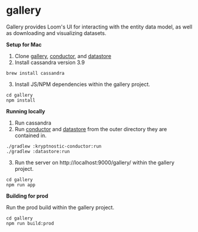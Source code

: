 # gallery

Gallery provides Loom's UI for interacting with the entity data model, as well as downloading and visualizing datasets.

**Setup for Mac**

1. Clone [gallery](https://github.com/kryptnostic/gallery), [conductor](https://github.com/dataloom/conductor), and [datastore](https://github.com/dataloom/datastore)
2. Install cassandra version 3.9
```
brew install cassandra
```
3. Install JS/NPM dependencies within the gallery project.

```
cd gallery
npm install
```

**Running locally**

1. Run cassandra
2. Run [conductor](https://github.com/dataloom/conductor) and [datastore](https://github.com/dataloom/datastore) from the outer directory they are contained in.
```
./gradlew :kryptnostic-conductor:run
./gradlew :datastore:run
```
3. Run the server on http://localhost:9000/gallery/ within the gallery project.
```
cd gallery
npm run app
```

**Building for prod**

Run the prod build within the gallery project.
```
cd gallery
npm run build:prod
```
